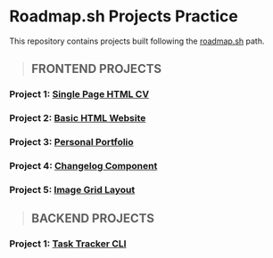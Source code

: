 # Roadmap.sh Projects Practice

This repository contains projects built following the [roadmap.sh](https://roadmap.sh/projects/) path.

> ## **FRONTEND PROJECTS**

### Project 1: [Single Page HTML CV](https://roadmap.sh/projects/single-page-cv)

### Project 2: [Basic HTML Website](https://roadmap.sh/projects/basic-html-website)

### Project 3: [Personal Portfolio](https://roadmap.sh/projects/portfolio-website)

### Project 4: [Changelog Component](https://roadmap.sh/projects/changelog-component)

### Project 5: [Image Grid Layout](https://roadmap.sh/projects/image-grid)

> ## **BACKEND PROJECTS**

### Project 1: [Task Tracker CLI](https://roadmap.sh/projects/task-tracker)
